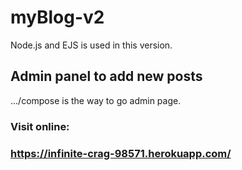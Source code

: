 # myBlog-v2
Node.js and EJS is used in this version. 
## Admin panel to add new posts
.../compose is the way to go admin page.
### Visit online:
### https://infinite-crag-98571.herokuapp.com/
